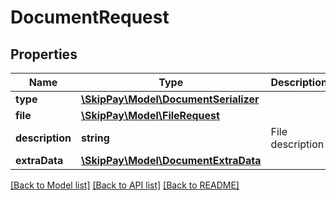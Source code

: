 # DocumentRequest

## Properties

Name | Type | Description | Notes
------------ | ------------- | ------------- | -------------
**type** | [**\SkipPay\Model\DocumentSerializer**](DocumentSerializer.md) |  |
**file** | [**\SkipPay\Model\FileRequest**](FileRequest.md) |  |
**description** | **string** | File description | [optional]
**extraData** | [**\SkipPay\Model\DocumentExtraData**](DocumentExtraData.md) |  | [optional]

[[Back to Model list]](../../README.md#models) [[Back to API list]](../../README.md#endpoints) [[Back to README]](../../README.md)
